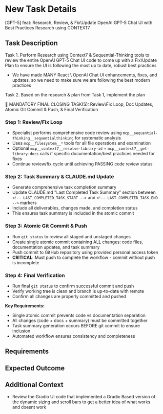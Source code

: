 # New Task Details

[GPT-5] feat: Research, Review, & Fix\Update OpenAI GPT-5 Chat UI with Best Practices Research using CONTEXT7

## Task Description

Task 1. Perform Research using Context7 & Sequential-Thinking tools to review the entire OpenAI GPT-5 Chat UI code to come up with a Fix\Update Plan to ensure the UI is following the most up to date, robust best practices

- We have made MANY React \ OpenAI Chat UI enhancements, fixes, and updates, so we need to make sure we are following the best modern practices

Task 2. Based on the research & plan from Task 1, implement the plan

🚨 MANDATORY FINAL CLOSING TASK(S): Review\Fix Loop, Doc Updates, Atomic Git Commit & Push, & Final Verification

### Step 1: Review/Fix Loop

- Specialist performs comprehensive code review using `mcp__sequential-thinking__sequentialthinking` for systematic analysis
- Uses `mcp__filesystem__*` tools for all file operations and examination
- Optional `mcp__context7__resolve-library-id` + `mcp__context7__get-library-docs` calls if specific documentation/best practices needed for fixes
- Continue review/fix cycle until achieving PASSING code review status

### Step 2: Task Summary & CLAUDE.md Update

- Generate comprehensive task completion summary
- Update CLAUDE.md "Last Completed Task Summary" section between `<!-- LAST_COMPLETED_TASK_START -->` and `<!-- LAST_COMPLETED_TASK_END -->` markers
- Include all deliverables, changes made, and completion status
- This ensures task summary is included in the atomic commit

### Step 3: Atomic Git Commit & Push

- Run `git status` to review all staged and unstaged changes
- Create single atomic commit containing ALL changes: code files, documentation updates, and task summary
- Push commit to GitHub repository using provided personal access token
- **CRITICAL**: Must push to complete the workflow - commit without push is incomplete

### Step 4: Final Verification

- Run final `git status` to confirm successful commit and push
- Verify working tree is clean and branch is up-to-date with remote
- Confirm all changes are properly committed and pushed

**Key Requirements:**

- Single atomic commit prevents code vs documentation separation
- All changes (code + docs + summary) must be committed together
- Task summary generation occurs BEFORE git commit to ensure inclusion
- Automated workflow ensures consistency and completeness

## Requirements

## Expected Outcome

## Additional Context

- Review the Gradio UI code that implemented a Gradio Based version of the dynamic sizing and scroll bars to get a better idea of what works and doesnt work
